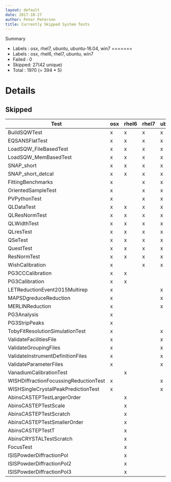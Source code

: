 ```yaml
---
layout: default
date: 2017-10-27
author: Peter Peterson
title: Currently Skipped System Tests
---
```

Summary
* Labels : osx, rhel7, ubuntu, ubuntu-16.04, win7
=======
* Labels : osx, rhel6, rhel7, ubuntu, win7
* Failed : 0
* Skipped: 27(42 unique)
* Total  : 1970
(= 394 * 5)

Details
=======

Skipped
-------

| Test                                   | osx | rhel6 | rhel7 | ubuntu | win7 |
|----------------------------------------|-----|-------|-------|--------|------|
| BuildSQWTest                           |  x  |   x   |   x   |    x   |   x  |
| EQSANSFlatTest                         |  x  |   x   |   x   |    x   |   x  |
| LoadSQW_FileBasedTest                  |  x  |   x   |   x   |    x   |   x  |
| LoadSQW_MemBasedTest                   |  x  |   x   |   x   |    x   |   x  |
| SNAP_short                             |  x  |   x   |   x   |    x   |   x  |
| SNAP_short_detcal                      |  x  |   x   |   x   |    x   |   x  |
| FittingBenchmarks                      |  x  |       |   x   |    x   |   x  |
| OrientedSampleTest                     |  x  |       |   x   |    x   |   x  |
| PVPythonTest                           |  x  |       |   x   |    x   |   x  |
| QLDataTest                             |  x  |   x   |   x   |    x   |      |
| QLResNormTest                          |  x  |   x   |   x   |    x   |      |
| QLWidthTest                            |  x  |   x   |   x   |    x   |      |
| QLresTest                              |  x  |   x   |   x   |    x   |      |
| QSeTest                                |  x  |   x   |   x   |    x   |      |
| QuestTest                              |  x  |   x   |   x   |    x   |      |
| ResNormTest                            |  x  |   x   |   x   |    x   |      |
| WishCalibration                        |  x  |       |   x   |    x   |   x  |
| PG3CCCalibration                       |  x  |   x   |       |        |   x  |
| PG3Calibration                         |  x  |   x   |       |        |   x  |
| LETReductionEvent2015Multirep          |  x  |       |       |    x   |      |
| MAPSDgreduceReduction                  |  x  |       |       |    x   |      |
| MERLINReduction                        |  x  |       |       |    x   |      |
| PG3Analysis                            |  x  |       |       |        |   x  |
| PG3StripPeaks                          |  x  |       |       |        |   x  |
| TobyFitResolutionSimulationTest        |  x  |       |       |    x   |      |
| ValidateFacilitiesFile                 |  x  |       |       |    x   |      |
| ValidateGroupingFiles                  |  x  |       |       |    x   |      |
| ValidateInstrumentDefinitionFiles      |  x  |       |       |    x   |      |
| ValidateParameterFiles                 |  x  |       |       |    x   |      |
| VanadiumCalibrationTest                |     |   x   |       |        |      |
| WISHDiffractionFocussingReductionTest  |  x  |       |       |    x   |      |
| WISHSingleCrystalPeakPredictionTest    |  x  |       |       |    x   |      |
| AbinsCASTEPTestLargerOrder             |     |   x   |       |        |      |
| AbinsCASTEPTestScale                   |     |   x   |       |        |      |
| AbinsCASTEPTestScratch                 |     |   x   |       |        |      |
| AbinsCASTEPTestSmallerOrder            |     |   x   |       |        |      |
| AbinsCASTEPTestT                       |     |   x   |       |        |      |
| AbinsCRYSTALTestScratch                |     |   x   |       |        |      |
| FocusTest                              |     |   x   |       |        |      |
| ISISPowderDiffractionPol               |     |   x   |       |        |      |
| ISISPowderDiffractionPol2              |     |   x   |       |        |      |
| ISISPowderDiffractionPol3              |     |   x   |       |        |      |
